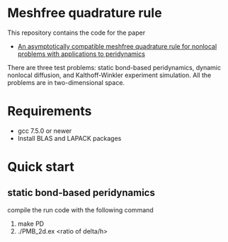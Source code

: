 # Meshfree quadrature rule
This repository contains the code for the paper 

* [An asymptotically compatible meshfree quadrature rule for nonlocal problems with applications to peridynamics](https://www.sciencedirect.com/science/article/pii/S004578251830402X)

There are three test problems: static bond-based peridynamics, dynamic nonlocal diffusion, and Kalthoff-Winkler experiment simulation. All the problems are in two-dimensional space.

# Requirements
* gcc 7.5.0 or newer
* Install BLAS and LAPACK packages

# Quick start
## static bond-based peridynamics

compile the run code with the following command 

1. make PD
2. ./PMB_2d.ex <number of particles> <ratio of delta/h> <random perturbation coeffcient>





